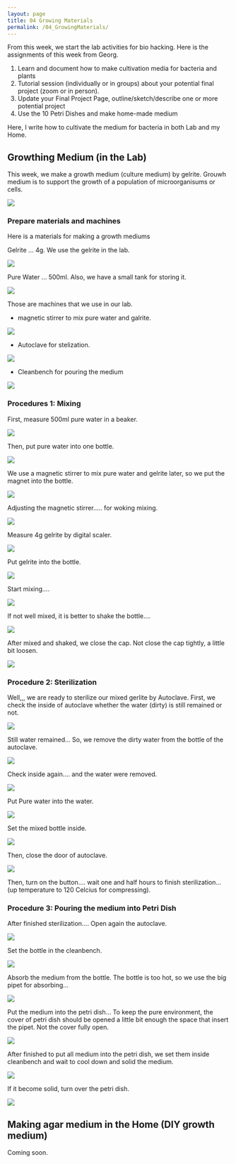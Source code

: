 ```yaml
---
layout: page
title: 04 Growing Materials
permalink: /04_GrowingMaterials/
---
```


From this week, we start the lab activities for bio hacking. Here is the assignments of this week from Georg.

1. Learn and document how to make cultivation media for bacteria and plants
2. Tutorial session (individually or in groups) about your potential final project (zoom or in person).
3. Update your Final Project Page, outline/sketch/describe one or more potential project
4. Use the 10 Petri Dishes and make home-made medium

Here, I write how to cultivate the medium for bacteria in both Lab and my Home.

## Growthing Medium (in the Lab)

This week, we make a growth medium (culture medium) by gelrite. Grouwh medium is to support the growth of a population of microorganisums or cells. 

![](../images/week04/4-1-1.jpg)


### Prepare materials and machines

Here is a materials for making a growth mediums

Gelrite ... 4g. We use the gelrite in the lab.

![](../images/week04/4-3.jpg)

Pure Water ... 500ml. Also, we have a small tank for storing it.

![](../images/week04/4-4.jpg)

Those are machines that we use in our lab.

- magnetic stirrer to mix pure water and galrite.

![](../images/week04/4-8.jpg)

- Autoclave for stelization.

![](../images/week04/4-9.jpg)

- Cleanbench for pouring the medium

![](../images/week04/4-10.jpg)

### Procedures 1: Mixing 

First, measure 500ml pure water in a beaker.

![](../images/week04/4-5.jpg)

Then, put pure water into one bottle.

![](../images/week04/4-6.jpg)

We use a magnetic stirrer to mix pure water and gelrite later, so we put the magnet into the bottle.

![](../images/week04/4-7.jpg)

Adjusting the magnetic stirrer..... for woking mixing.

![](../images/week04/4-11.jpg)

Measure 4g gelrite by digital scaler.

![](../images/week04/4-12.jpg)

Put gelrite into the bottle.

![](../images/week04/4-14.jpg)

Start mixing....

![](../images/week04/4-13.jpg)

If not well mixed, it is better to shake the bottle....

![](../images/week04/4-15.jpg)

After mixed and shaked, we close the cap. Not close the cap tightly, a little bit loosen.

![](../images/week04/4-16.jpg)

### Procedure 2: Sterilization

Well,,, we are ready to sterilize our mixed gerlite by Autoclave. First, we check the inside of autoclave whether the water (dirty) is still remained or not.

![](../images/week04/4-17.jpg)

Still water remained... So, we remove the dirty water from the bottle of the autoclave.

![](../images/week04/4-18.jpg)

Check inside again.... and the water were removed.

![](../images/week04/4-19.jpg)

Put Pure water into the water.

![](../images/week04/4-20.jpg)

Set the mixed bottle inside.

![](../images/week04/4-21.jpg)

Then, close the door of autoclave.

![](../images/week04/4-22.jpg)

Then, turn on the button.... wait one and half hours to finish sterilization... (up temperature to 120 Celcius for compressing).

### Procedure 3: Pouring the medium into Petri Dish

After finished sterilization.... Open again the autoclave.

![](../images/week04/4-23.jpg)

Set the bottle in the cleanbench.

![](../images/week04/4-24.jpg)

Absorb the medium from the bottle. The bottle is too hot, so we use the big pipet for absorbing...

![](../images/week04/4-25.jpg)

Put the medium into the petri dish... To keep the pure environment, the cover of petri dish should be opened a little bit enough the space that insert the pipet. Not the cover fully open.

![](../images/week04/4-26.jpg)

After finished to put all medium into the petri dish, we set them inside cleanbench and wait to cool down and solid the medium.

![](../images/week04/4-28.jpg)

If it become solid, turn over the petri dish.

![](../images/week04/4-29.jpg)


## Making agar medium in the Home (DIY growth medium)

Coming soon.


